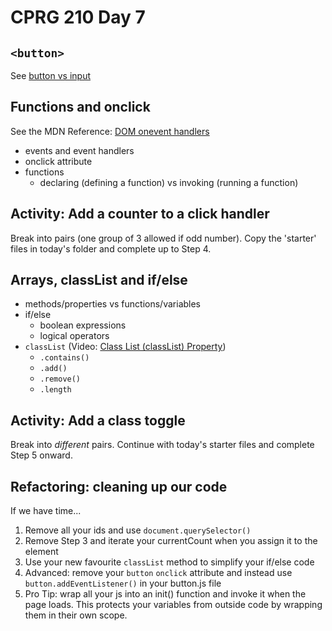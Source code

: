 # CPRG 210 Day 7
## `<button>`
See [button vs input](https://stackoverflow.com/questions/37736056/button-type-button-vs-submit)

## Functions and onclick
See the MDN Reference: [DOM onevent handlers](https://developer.mozilla.org/en-US/docs/Web/Guide/Events/Event_handlers)
- events and event handlers
- onclick attribute
- functions
  - declaring (defining a function) vs invoking (running a function)

## Activity: Add a counter to a click handler
Break into pairs (one group of 3 allowed if odd number). Copy the 'starter' files in today's folder and complete up to Step 4.

## Arrays, classList and if/else
- methods/properties vs functions/variables
- if/else
  - boolean expressions
  - logical operators
- `classList` (Video: [Class List (classList) Property](https://www.youtube.com/watch?v=XYzSyPlY7_E))
  - `.contains()`
  - `.add()`
  - `.remove()`
  - `.length`

## Activity: Add a class toggle
Break into *different* pairs. Continue with today's starter files and complete Step 5 onward.

## Refactoring: cleaning up our code
If we have time...
1. Remove all your ids and use `document.querySelector()`
2. Remove Step 3 and iterate your currentCount when you assign it to the element
3. Use your new favourite `classList` method to simplify your if/else code
4. Advanced: remove your `button` `onclick` attribute and instead use `button.addEventListener()` in your button.js file
5. Pro Tip: wrap all your js into an init() function and invoke it when the page loads. This protects your variables from outside code by wrapping them in their own scope.